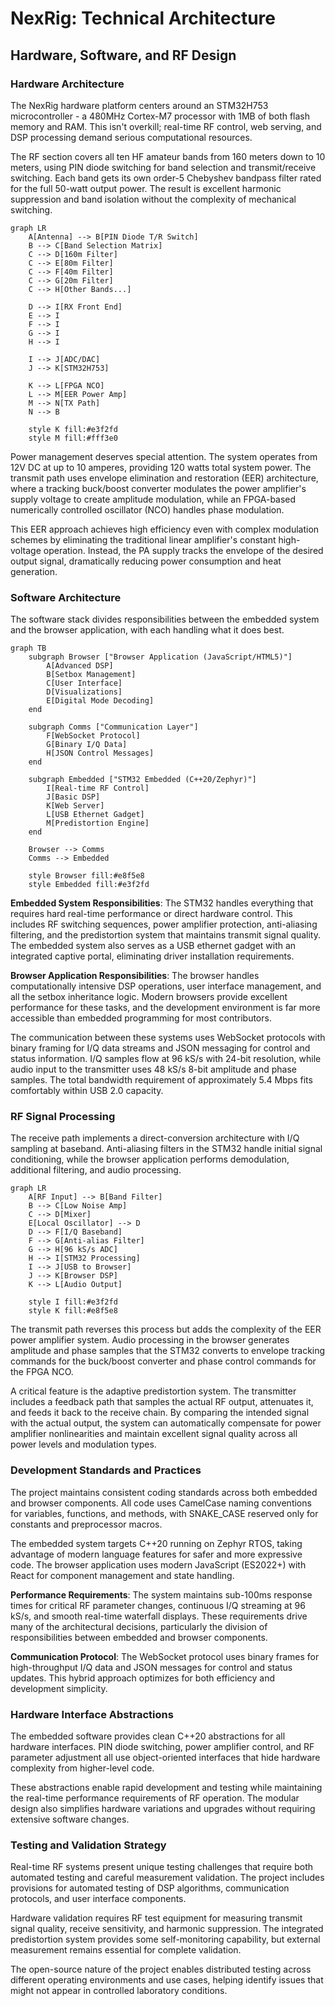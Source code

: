 # NexRig: Technical Architecture
## Hardware, Software, and RF Design

### Hardware Architecture

The NexRig hardware platform centers around an STM32H753
microcontroller - a 480MHz Cortex-M7 processor with 1MB of both flash
memory and RAM. This isn't overkill; real-time RF control, web
serving, and DSP processing demand serious computational resources.

The RF section covers all ten HF amateur bands from 160 meters down to
10 meters, using PIN diode switching for band selection and
transmit/receive switching. Each band gets its own order-5 Chebyshev
bandpass filter rated for the full 50-watt output power. The result
is excellent harmonic suppression and band isolation without the
complexity of mechanical switching.

```mermaid
graph LR
    A[Antenna] --> B[PIN Diode T/R Switch]
    B --> C[Band Selection Matrix]
    C --> D[160m Filter]
    C --> E[80m Filter]
    C --> F[40m Filter]
    C --> G[20m Filter]
    C --> H[Other Bands...]
    
    D --> I[RX Front End]
    E --> I
    F --> I
    G --> I
    H --> I
    
    I --> J[ADC/DAC]
    J --> K[STM32H753]
    
    K --> L[FPGA NCO]
    L --> M[EER Power Amp]
    M --> N[TX Path]
    N --> B
    
    style K fill:#e3f2fd
    style M fill:#fff3e0
```

Power management deserves special attention. The system operates from
12V DC at up to 10 amperes, providing 120 watts total system power.
The transmit path uses envelope elimination and restoration (EER)
architecture, where a tracking buck/boost converter modulates the
power amplifier's supply voltage to create amplitude modulation, while
an FPGA-based numerically controlled oscillator (NCO) handles phase
modulation.

This EER approach achieves high efficiency even with complex
modulation schemes by eliminating the traditional linear amplifier's
constant high-voltage operation. Instead, the PA supply tracks the
envelope of the desired output signal, dramatically reducing power
consumption and heat generation.

### Software Architecture

The software stack divides responsibilities between the embedded
system and the browser application, with each handling what it does
best.

```mermaid
graph TB
    subgraph Browser ["Browser Application (JavaScript/HTML5)"]
        A[Advanced DSP]
        B[Setbox Management]
        C[User Interface]
        D[Visualizations]
        E[Digital Mode Decoding]
    end
    
    subgraph Comms ["Communication Layer"]
        F[WebSocket Protocol]
        G[Binary I/Q Data]
        H[JSON Control Messages]
    end
    
    subgraph Embedded ["STM32 Embedded (C++20/Zephyr)"]
        I[Real-time RF Control]
        J[Basic DSP]
        K[Web Server]
        L[USB Ethernet Gadget]
        M[Predistortion Engine]
    end
    
    Browser --> Comms
    Comms --> Embedded
    
    style Browser fill:#e8f5e8
    style Embedded fill:#e3f2fd
```

**Embedded System Responsibilities**: The STM32 handles everything
that requires hard real-time performance or direct hardware control.
This includes RF switching sequences, power amplifier protection,
anti-aliasing filtering, and the predistortion system that maintains
transmit signal quality. The embedded system also serves as a USB
ethernet gadget with an integrated captive portal, eliminating driver
installation requirements.

**Browser Application Responsibilities**: The browser handles
computationally intensive DSP operations, user interface management,
and all the setbox inheritance logic. Modern browsers provide
excellent performance for these tasks, and the development environment
is far more accessible than embedded programming for most
contributors.

The communication between these systems uses WebSocket protocols with
binary framing for I/Q data streams and JSON messaging for control and
status information. I/Q samples flow at 96 kS/s with 24-bit
resolution, while audio input to the transmitter uses 48 kS/s 8-bit
amplitude and phase samples. The total bandwidth requirement of
approximately 5.4 Mbps fits comfortably within USB 2.0 capacity.

### RF Signal Processing

The receive path implements a direct-conversion architecture with I/Q
sampling at baseband. Anti-aliasing filters in the STM32 handle
initial signal conditioning, while the browser application performs
demodulation, additional filtering, and audio processing.

```mermaid
graph LR
    A[RF Input] --> B[Band Filter]
    B --> C[Low Noise Amp]
    C --> D[Mixer]
    E[Local Oscillator] --> D
    D --> F[I/Q Baseband]
    F --> G[Anti-alias Filter]
    G --> H[96 kS/s ADC]
    H --> I[STM32 Processing]
    I --> J[USB to Browser]
    J --> K[Browser DSP]
    K --> L[Audio Output]
    
    style I fill:#e3f2fd
    style K fill:#e8f5e8
```

The transmit path reverses this process but adds the complexity of the
EER power amplifier system. Audio processing in the browser generates
amplitude and phase samples that the STM32 converts to envelope
tracking commands for the buck/boost converter and phase control
commands for the FPGA NCO.

A critical feature is the adaptive predistortion system. The
transmitter includes a feedback path that samples the actual RF
output, attenuates it, and feeds it back to the receive chain. By
comparing the intended signal with the actual output, the system can
automatically compensate for power amplifier nonlinearities and
maintain excellent signal quality across all power levels and
modulation types.

### Development Standards and Practices

The project maintains consistent coding standards across both embedded
and browser components. All code uses CamelCase naming conventions for
variables, functions, and methods, with SNAKE_CASE reserved only for
constants and preprocessor macros.

The embedded system targets C++20 running on Zephyr RTOS, taking
advantage of modern language features for safer and more expressive
code. The browser application uses modern JavaScript (ES2022+) with
React for component management and state handling.

**Performance Requirements**: The system maintains sub-100ms response
times for critical RF parameter changes, continuous I/Q streaming at
96 kS/s, and smooth real-time waterfall displays. These requirements
drive many of the architectural decisions, particularly the division
of responsibilities between embedded and browser components.

**Communication Protocol**: The WebSocket protocol uses binary frames
for high-throughput I/Q data and JSON messages for control and status
updates. This hybrid approach optimizes for both efficiency and
development simplicity.

### Hardware Interface Abstractions

The embedded software provides clean C++20 abstractions for all
hardware interfaces. PIN diode switching, power amplifier control, and
RF parameter adjustment all use object-oriented interfaces that hide
hardware complexity from higher-level code.

These abstractions enable rapid development and testing while
maintaining the real-time performance requirements of RF operation.
The modular design also simplifies hardware variations and upgrades
without requiring extensive software changes.

### Testing and Validation Strategy

Real-time RF systems present unique testing challenges that require
both automated testing and careful measurement validation. The project
includes provisions for automated testing of DSP algorithms,
communication protocols, and user interface components.

Hardware validation requires RF test equipment for measuring transmit
signal quality, receive sensitivity, and harmonic suppression. The
integrated predistortion system provides some self-monitoring
capability, but external measurement remains essential for complete
validation.

The open-source nature of the project enables distributed testing
across different operating environments and use cases, helping
identify issues that might not appear in controlled laboratory
conditions.
